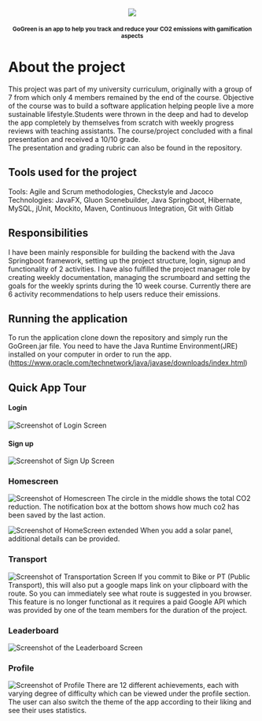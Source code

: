 <h1 align="center">
    <img src="Logo.png">
</h1>
<p align="center">
<sup>
<b>GoGreen is an app to help you track and reduce your CO2 emissions with gamification aspects</b>
</sup>
</p>

# About the project
This project was part of my university curriculum, originally with a group of 7 
from which only 4 members remained by the end of the course. Objective of the course was to build a software application
helping people live a more sustainable lifestyle.Students were thrown in the deep and had to develop the app completely
by themselves from scratch with weekly progress reviews with teaching assistants.
The course/project concluded with a final presentation and received a 10/10 grade.  
The presentation and grading rubric can also be found in the repository.

## Tools used for the project
Tools: Agile and Scrum methodologies, Checkstyle and Jacoco  
Technologies: JavaFX, Gluon Scenebuilder, Java Springboot, Hibernate, MySQL, jUnit, Mockito, Maven,
Continuous Integration, Git with Gitlab

## Responsibilities
I have been mainly responsible for building the backend with the Java Springboot framework, 
setting up the project structure, login, signup and functionality of 2 activities.
I have also fulfilled the project manager role by creating weekly documentation,
managing the scrumboard and setting the goals for the weekly sprints during the 10 week course.
Currently there are 6 activity recommendations to help users reduce their emissions.   

## Running the application
To run the application clone down the repository and simply run the GoGreen.jar file. You need to have the Java Runtime Environment(JRE) installed on your computer in order to run the app. (https://www.oracle.com/technetwork/java/javase/downloads/index.html)

## Quick App Tour
#### Login
![Screenshot of Login Screen](doc/screenshots/Login.png)

#### Sign up
![Screenshot of Sign Up Screen](doc/screenshots/SignUp.png)

### Homescreen
![Screenshot of Homescreen](doc/screenshots/Home.png)
The circle in the middle shows the total CO2 reduction.
The notification box at the bottom shows how much co2 has been saved by the last action. 


![Screenshot of HomeScreen extended](doc/screenshots/HomeScreenExt.png)
When you add a solar panel, additional details can be provided.

### Transport
![Screenshot of Transportation Screen](doc/screenshots/Transportation.png)
If you commit to Bike or PT (Public Transport), this will also put a google maps link on your clipboard with the route.
So you can immediately see what route is suggested in you browser. 
This feature is no longer functional as it requires a paid Google API which was provided by one of the team members for the duration of the project.

### Leaderboard
![Screenshot of the Leaderboard Screen](doc/screenshots/Leaderboard.png)

### Profile
![Screenshot of Profile](doc/screenshots/Profile.png)
There are 12 different achievements, each with varying degree of difficulty which can be viewed under the profile section.
The user can also switch the theme of the app according to their liking and see their uses statistics.


